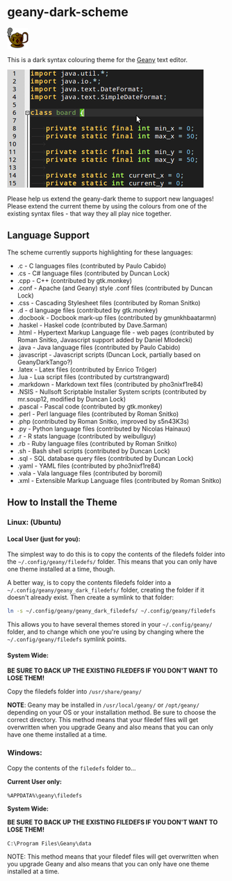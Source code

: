 # geany-dark-scheme

![Geany Dark Scheme Icon](./img/geany-dark.png)

This is a dark syntax colouring theme for the [Geany](http://www.geany.org/) text editor.

![Screenshot of Geany Dark Scheme](img/Screenshot-2.png)

Please help us extend the geany-dark theme to support new languages! Please extend the current theme by using the colours from one of the existing syntax files - that way they all play nice together.

## Language Support

The scheme currently supports highlighting for these languages:

- .c - C languages files (contributed by Paulo Cabido)
- .cs - C# language files (contributed by Duncan Lock)
- .cpp - C++ (contributed by gtk.monkey)
- .conf - Apache (and Geany) style .conf files (contributed by Duncan Lock)
- .css - Cascading Stylesheet files (contributed by Roman Snitko)
- .d - d language files (contributed by gtk.monkey)
- .docbook - Docbook mark-up files (contributed by gmunkhbaatarmn)
- .haskel - Haskel code (contributed by Dave.Sarman)
- .html - Hypertext Markup Language file - web pages (contributed by Roman Snitko, Javascript support added by Daniel Mlodecki)
- .java - Java language files (contributed by Paulo Cabido)
- .javascript - Javascript scripts (Duncan Lock, partially based on GeanyDarkTango?)
- .latex - Latex files (contributed by Enrico Tröger)
- .lua - Lua script files (contributed by curtstrangward)
- .markdown - Markdown text files (contributed by pho3nixf1re84)
- .NSIS - Nullsoft Scriptable Installer System scripts (contributed by mr.soup12, modified by Duncan Lock)
- .pascal - Pascal code (contributed by gtk.monkey)
- .perl - Perl language files (contributed by Roman Snitko)
- .php (contributed by Roman Snitko, improved by s5n43K3s)
- .py - Python language files (contributed by Nicolas Hainaux)
- .r - R stats language (contributed by weibullguy)
- .rb - Ruby language files (contributed by Roman Snitko)
- .sh - Bash shell scripts (contributed by Duncan Lock)
- .sql - SQL database query files (contributed by Duncan Lock)
- .yaml - YAML files (contributed by pho3nixf1re84)
- .vala - Vala language files (contributed by boromil)
- .xml - Extensible Markup Language files (contributed by Roman Snitko)

## How to Install the Theme

### Linux: (Ubuntu)

#### Local User (just for you):

The simplest way to do this is to copy the contents of the filedefs folder into the `~/.config/geany/filedefs/` folder. This means that you can only have one theme installed at a time, though.

A better way, is to copy the contents filedefs folder into a `~/.config/geany/geany_dark_filedefs/` folder, creating the folder if it doesn't already exist. Then create a symlink to that folder:

```bash
ln -s ~/.config/geany/geany_dark_filedefs/ ~/.config/geany/filedefs
```

This allows you to have several themes stored in your `~/.config/geany/` folder, and to change which one you're using by changing where the `~/.config/geany/filedefs` symlink points.

#### System Wide:

**BE SURE TO BACK UP THE EXISTING FILEDEFS IF YOU DON'T WANT TO LOSE THEM!**

Copy the filedefs folder into `/usr/share/geany/`

**NOTE**: Geany may be installed in `/usr/local/geany/` or `/opt/geany/` depending on your OS or your installation method. Be sure to choose the correct directory. This method means that your filedef files will get overwritten when you upgrade Geany and also means that you can only have one theme installed at a time.

### Windows:
Copy the contents of the `filedefs` folder to...

**Current User only:**

`%APPDATA%\geany\filedefs`

**System Wide:**

**BE SURE TO BACK UP THE EXISTING FILEDEFS IF YOU DON'T WANT TO LOSE THEM!**

`C:\Program Files\Geany\data`

NOTE: This method means that your filedef files will get overwritten when you upgrade Geany and also means that you can only have one theme installed at a time.
